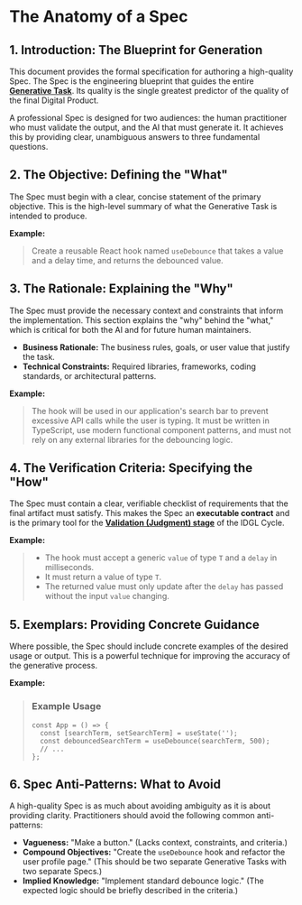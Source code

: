 # The Anatomy of a Spec

## 1. Introduction: The Blueprint for Generation

This document provides the formal specification for authoring a high-quality Spec. The Spec is the engineering blueprint that guides the entire **[Generative Task](./02-the-generative-task.md)**. Its quality is the single greatest predictor of the quality of the final Digital Product.

A professional Spec is designed for two audiences: the human practitioner who must validate the output, and the AI that must generate it. It achieves this by providing clear, unambiguous answers to three fundamental questions.

## 2. The Objective: Defining the "What"

The Spec must begin with a clear, concise statement of the primary objective. This is the high-level summary of what the Generative Task is intended to produce.

**Example:**
> Create a reusable React hook named `useDebounce` that takes a value and a delay time, and returns the debounced value.

## 3. The Rationale: Explaining the "Why"

The Spec must provide the necessary context and constraints that inform the implementation. This section explains the "why" behind the "what," which is critical for both the AI and for future human maintainers.

*   **Business Rationale:** The business rules, goals, or user value that justify the task.
*   **Technical Constraints:** Required libraries, frameworks, coding standards, or architectural patterns.

**Example:**
> The hook will be used in our application's search bar to prevent excessive API calls while the user is typing. It must be written in TypeScript, use modern functional component patterns, and must not rely on any external libraries for the debouncing logic.

## 4. The Verification Criteria: Specifying the "How"

The Spec must contain a clear, verifiable checklist of requirements that the final artifact must satisfy. This makes the Spec an **executable contract** and is the primary tool for the **[Validation (Judgment) stage](./02-the-generative-task.md#3-the-idgl-cycle-the-universal-process-view)** of the IDGL Cycle.

**Example:**
> *   The hook must accept a generic `value` of type `T` and a `delay` in milliseconds.
> *   It must return a value of type `T`.
> *   The returned value must only update after the `delay` has passed without the input `value` changing.

## 5. Exemplars: Providing Concrete Guidance

Where possible, the Spec should include concrete examples of the desired usage or output. This is a powerful technique for improving the accuracy of the generative process.

**Example:**
> ### Example Usage
> ```tsx
> const App = () => {
>   const [searchTerm, setSearchTerm] = useState('');
>   const debouncedSearchTerm = useDebounce(searchTerm, 500);
>   // ...
> };
> ```

## 6. Spec Anti-Patterns: What to Avoid

A high-quality Spec is as much about avoiding ambiguity as it is about providing clarity. Practitioners should avoid the following common anti-patterns:

*   **Vagueness:** "Make a button." (Lacks context, constraints, and criteria.)
*   **Compound Objectives:** "Create the `useDebounce` hook and refactor the user profile page." (This should be two separate Generative Tasks with two separate Specs.)
*   **Implied Knowledge:** "Implement standard debounce logic." (The expected logic should be briefly described in the criteria.)
